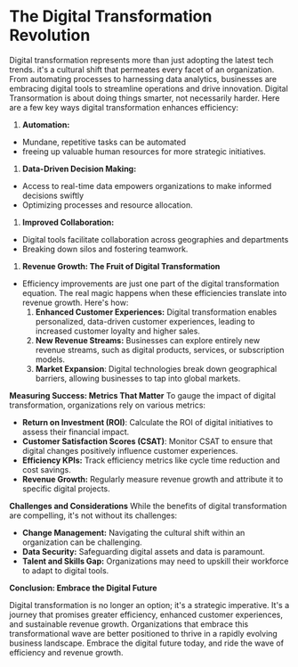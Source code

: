 # The Digital Transformation Revolution
Digital transformation represents more than just adopting the latest tech trends. it's a cultural shift that permeates every facet of an organization. From automating processes to harnessing data analytics, businesses are embracing digital tools to streamline operations and drive innovation.
Digital Transormation is about doing things smarter, not necessarily harder. 
Here are a few key ways digital transformation enhances efficiency:

1. <b>Automation:</b> 
  - Mundane, repetitive tasks can be automated
  - freeing up valuable human resources for more strategic initiatives.
1. <b>Data-Driven Decision Making:</b> 
  - Access to real-time data empowers organizations to make informed decisions swiftly
  - Optimizing processes and resource allocation.
1. <b>Improved Collaboration:</b> 
  - Digital tools facilitate collaboration across geographies and departments
  - Breaking down silos and fostering teamwork.

1. <b>Revenue Growth: The Fruit of Digital Transformation</b>
  - Efficiency improvements are just one part of the digital transformation equation. 
   The real magic happens when these efficiencies translate into revenue growth. 
   Here's how:
    1. <b>Enhanced Customer Experiences:</b> Digital transformation enables personalized, data-driven customer experiences, leading to increased customer loyalty and higher sales.
    1. <b>New Revenue Streams:</b> Businesses can explore entirely new revenue streams, such as digital products, services, or subscription models.
    1. <b> Market Expansion</b>: Digital technologies break down geographical barriers, allowing businesses to tap into global markets.

<b>Measuring Success: Metrics That Matter</b> To gauge the impact of digital transformation, organizations rely on various metrics:

- <b>Return on Investment (ROI)</b>: Calculate the ROI of digital initiatives to assess their financial impact.
- <b>Customer Satisfaction Scores (CSAT)</b>: Monitor CSAT to ensure that digital changes positively influence customer experiences.
- <b>Efficiency KPIs:</b> Track efficiency metrics like cycle time reduction and cost savings.
- <b>Revenue Growth:</b> Regularly measure revenue growth and attribute it to specific digital projects.

<b>Challenges and Considerations</b> While the benefits of digital transformation are compelling, it's not without its challenges:

- <b>Change Management:</b> Navigating the cultural shift within an organization can be challenging.
- <b>Data Security:</b> Safeguarding digital assets and data is paramount.
- <b>Talent and Skills Gap:</b> Organizations may need to upskill their workforce to adapt to digital tools.

<b>Conclusion: Embrace the Digital Future</b>
<p>Digital transformation is no longer an option; it's a strategic imperative. It's a journey that promises greater efficiency, enhanced customer experiences, and sustainable revenue growth. Organizations that embrace this transformational wave are better positioned to thrive in a rapidly evolving business landscape. Embrace the digital future today, and ride the wave of efficiency and revenue growth.</b>
